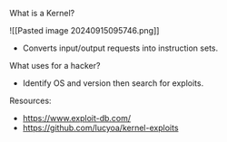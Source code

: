 What is a Kernel?

![[Pasted image 20240915095746.png]]

- Converts input/output requests into instruction sets. 





What uses for a hacker?
- Identify OS and version then search for exploits.

Resources:
- https://www.exploit-db.com/
- https://github.com/lucyoa/kernel-exploits
